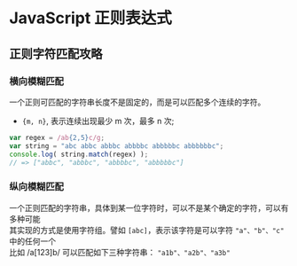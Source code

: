 # JavaScript 正则表达式

## 正则字符匹配攻略

### 横向模糊匹配

一个正则可匹配的字符串长度不是固定的，而是可以匹配多个连续的字符。

- `{m, n}`, 表示连续出现最少 m 次，最多 n 次;

```javascript
var regex = /ab{2,5}c/g;
var string = "abc abbc abbbc abbbbc abbbbbc abbbbbbc";
console.log( string.match(regex) );
// => ["abbc", "abbbc", "abbbbc", "abbbbbc"]
```

### 纵向模糊匹配

一个正则匹配的字符串，具体到某一位字符时，可以不是某个确定的字符，可以有多种可能  
其实现的方式是使用字符组。譬如 `[abc]`，表示该字符是可以字符 `"a"、"b"、"c"` 中的任何一个  
比如 /a[123]b/ 可以匹配如下三种字符串： `"a1b"、"a2b"、"a3b"`
